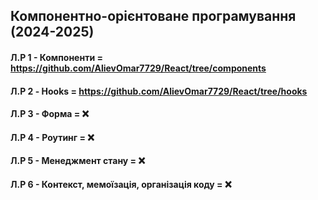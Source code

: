## Компонентно-орієнтоване програмування (2024-2025)

#### Л.Р 1 - Компоненти = https://github.com/AlievOmar7729/React/tree/components
#### Л.Р 2 - Hooks = https://github.com/AlievOmar7729/React/tree/hooks
#### Л.Р 3 - Форма = ❌
#### Л.Р 4 - Роутинг = ❌
#### Л.Р 5 - Менеджмент стану = ❌
#### Л.Р 6 - Контекст, мемоїзація, організація коду = ❌